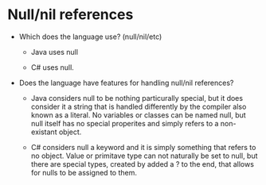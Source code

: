 # Null/nil references
* Which does the language use? (null/nil/etc)
  - Java uses null
  
  - C# uses null.
* Does the language have features for handling null/nil references?

  - Java considers null to be nothing particurally special, but it does consider it a string that is handled differently by the compiler also known as a literal. No variables or classes can be named null, but null itself has no special properites and simply refers to a non-existant object.
  
  - C# considers null a keyword and it is simply something that refers to no object. Value or primitave type can not naturally be set to null, but there are special types, created by added a ? to the end, that allows for nulls to be assigned to them.
  
  

